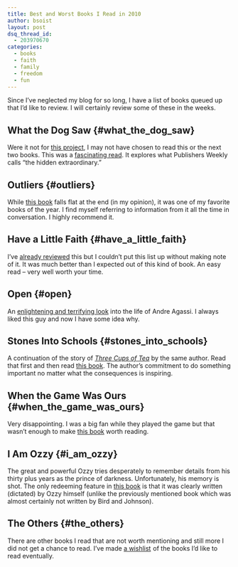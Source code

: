 ```yaml
---
title: Best and Worst Books I Read in 2010
author: bsoist
layout: post
dsq_thread_id:
  - 203970670
categories:
  - books
  - faith
  - family
  - freedom
  - fun
---
```

Since I&#8217;ve neglected my blog for so long, I have a list of books queued up that I&#8217;d like to review. I will certainly review some of these in the weeks.

## What the Dog Saw {#what_the_dog_saw}

Were it not for [this project][1], I may not have chosen to read this or the next two books. This was a [fascinating read][2]. It explores what Publishers Weekly calls &#8220;the hidden extraordinary.&#8221;

## Outliers {#outliers}

While [this book][3] falls flat at the end (in my opinion), it was one of my favorite books of the year. I find myself referring to information from it all the time in conversation. I highly recommend it.

## Have a Little Faith {#have_a_little_faith}

I&#8217;ve [already reviewed][4] this but I couldn&#8217;t put this list up without making note of it. It was much better than I expected out of this kind of book. An easy read &#8211; very well worth your time.

## Open {#open}

An [enlightening and terrifying look][5] into the life of Andre Agassi. I always liked this guy and now I have some idea why.

## Stones Into Schools {#stones_into_schools}

A continuation of the story of [*Three Cups of Tea*][6] by the same author. Read that first and then read [this book][7]. The author&#8217;s commitment to do something important no matter what the consequences is inspiring.

## When the Game Was Ours {#when_the_game_was_ours}

Very disappointing. I was a big fan while they played the game but that wasn&#8217;t enough to make [this book][8] worth reading. 

## I Am Ozzy {#i_am_ozzy}

The great and powerful Ozzy tries desperately to remember details from his thirty plus years as the prince of darkness. Unfortunately, his memory is shot. The only redeeming feature in [this book][9] is that it was clearly written (dictated) by Ozzy himself (unlike the previously mentioned book which was almost certainly not written by Bird and Johnson).

## The Others {#the_others}

There are other books I read that are not worth mentioning and still more I did not get a chance to read. I&#8217;ve made [a wishlist][10]<img src="https://www.assoc-amazon.com/e/ir?t=weifyoasme-20&l=ur2&o=1" width="1" height="1" border="0" alt="" style="border:none !important; margin:0px !important;" /> of the books I&#8217;d like to read eventually.

 [1]: http://whsjr.soistmann.com/work/2010/04/23/new-york-times-best-sellers/
 [2]: http://www.amazon.com/gp/product/0316076201?ie=UTF8&tag=weifyoasme-20&linkCode=as2&camp=1789&creative=390957&creativeASIN=0316076201
 [3]: http://www.amazon.com/gp/product/0316017922?ie=UTF8&tag=weifyoasme-20&linkCode=as2&camp=1789&creative=390957&creativeASIN=0316017922
 [4]: http://whsjr.soistmann.com/oped/2010/04/22/faith-is-about-doing/
 [5]: http://www.amazon.com/gp/product/0307388409?ie=UTF8&tag=weifyoasme-20&linkCode=as2&camp=1789&creative=390957&creativeASIN=0307388409
 [6]: http://www.amazon.com/gp/product/0143038257?ie=UTF8&tag=weifyoasme-20&linkCode=as2&camp=1789&creative=390957&creativeASIN=0143038257
 [7]: http://www.amazon.com/gp/product/0143118234?ie=UTF8&tag=weifyoasme-20&linkCode=as2&camp=1789&creative=390957&creativeASIN=0143118234
 [8]: http://www.amazon.com/gp/product/0547394586?ie=UTF8&tag=weifyoasme-20&linkCode=as2&camp=1789&creative=390957&creativeASIN=0547394586
 [9]: http://www.amazon.com/gp/product/0446569895?ie=UTF8&tag=weifyoasme-20&linkCode=as2&camp=1789&creative=390957&creativeASIN=0446569895
 [10]: http://www.amazon.com/gp/redirect.html?ie=UTF8&location=http%3A%2F%2Fwww.amazon.com%2Fgp%2Fregistry%2Fwishlist%2F2Y7XIZRNWJD3U%3Fie%3DUTF8%26ref_%3Dcm_wl_rlist_go&tag=weifyoasme-20&linkCode=ur2&camp=1789&creative=390957

